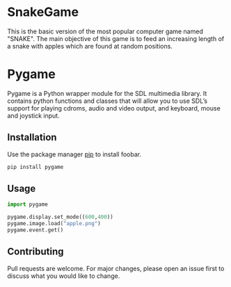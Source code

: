 # SnakeGame
 This is the basic version of the most popular computer game named "SNAKE". The main objective of this game is to feed an increasing length of a snake with apples which are found at random positions.

# Pygame

Pygame is a Python wrapper module for the SDL multimedia library. 
It contains python functions and classes that will allow you to use SDL’s support for playing cdroms, audio and video output, and keyboard, mouse and joystick input.

## Installation

Use the package manager [pip](https://pip.pypa.io/en/stable/) to install foobar.

```bash
pip install pygame
```

## Usage

```python
import pygame

pygame.display.set_mode((600,400))
pygame.image.load("apple.png")
pygame.event.get()
```

## Contributing
Pull requests are welcome. For major changes, please open an issue first to discuss what you would like to change.
